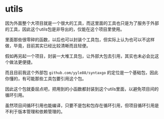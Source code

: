 # utils
因为外面整个大项目就是一个很大的工具，而这里面的工具也只是为了服务于外部的工具，因此这个utils包是非导出的，仅能在这个项目里使用。

里面那些很零碎的函数，以后也可以封装个工具包，但实际上认为也可以不这样做，毕竟，目前其实已经比较清晰而且轻便。

假如再另起一个项目，封装一大堆工具包，让外部大包去引用，其实也未必会比这个做法更便捷。

而且目前我这个外部包 `github.com/yyle88/syntaxgo` 的定位是一个基础包，因此你懂的，有可能那些工具包要引用这个包。

因此这个包就委屈点吧，把用到的小函数都封装到这个utils里面，以避免项目间的循环引用。

虽然项目间循环引用也能编译，只要不是包和包存在循环引用，但项目循环引用是不利于版本管理和依赖管理的。
